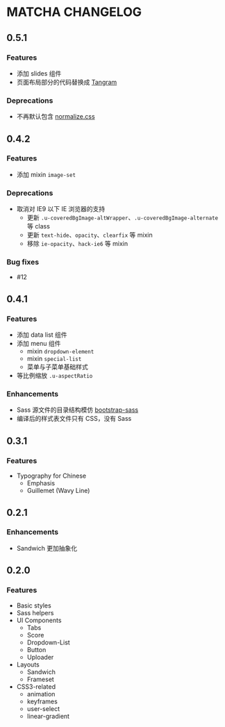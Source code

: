 # MATCHA CHANGELOG

## 0.5.1

### Features
  * 添加 slides 组件
  * 页面布局部分的代码替换成 [Tangram](https://github.com/ourai/tangram)

### Deprecations
  * 不再默认包含 [normalize.css](https://github.com/necolas/normalize.css)

## 0.4.2

### Features
  * 添加 mixin `image-set`

### Deprecations
  * 取消对 IE9 以下 IE 浏览器的支持
    * 更新 `.u-coveredBgImage-altWrapper`、`.u-coveredBgImage-alternate` 等 class
    * 更新 `text-hide`、`opacity`、`clearfix` 等 mixin
    * 移除 `ie-opacity`、`hack-ie6` 等 mixin

### Bug fixes
  * #12

## 0.4.1

### Features
  * 添加 data list 组件
  * 添加 menu 组件
    * mixin `dropdown-element`
    * mixin `special-list`
    * 菜单与子菜单基础样式
  * 等比例缩放 `.u-aspectRatio`

### Enhancements
  * Sass 源文件的目录结构模仿 [bootstrap-sass](http://github.com/twbs/bootstrap-sass)
  * 编译后的样式表文件只有 CSS，没有 Sass

## 0.3.1

### Features
  * Typography for Chinese
    * Emphasis
    * Guillemet (Wavy Line)

## 0.2.1

### Enhancements
  * Sandwich 更加抽象化

## 0.2.0

### Features
  * Basic styles
  * Sass helpers
  * UI Components
    * Tabs
    * Score
    * Dropdown-List
    * Button
    * Uploader
  * Layouts
    * Sandwich
    * Frameset
  * CSS3-related
    * animation
    * keyframes
    * user-select
    * linear-gradient
